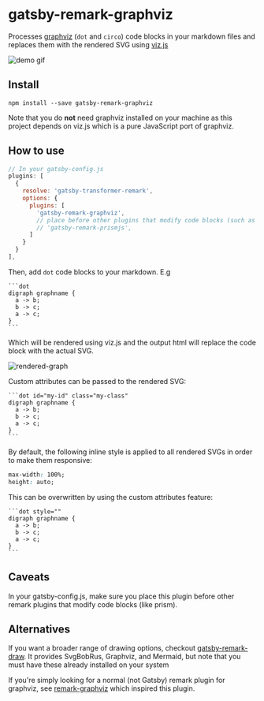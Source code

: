 # gatsby-remark-graphviz

Processes [graphviz](https://www.graphviz.org/) (`dot` and `circo`) code blocks in your markdown files and replaces them with the rendered SVG using [viz.js](https://github.com/mdaines/viz.js/)

![demo gif](/packages/gatsby-remark-graphviz/demo.gif)

## Install

`npm install --save gatsby-remark-graphviz`

Note that you do **not** need graphviz installed on your machine as this project depends on viz.js which is a pure JavaScript port of graphviz.

## How to use

```javascript
// In your gatsby-config.js
plugins: [
  {
    resolve: 'gatsby-transformer-remark',
    options: {
      plugins: [
        'gatsby-remark-graphviz',
        // place before other plugins that modify code blocks (such as prismjs)
        // 'gatsby-remark-prismjs',
      ]
    }
  }
],
```

Then, add `dot` code blocks to your markdown. E.g

    ```dot
    digraph graphname {
      a -> b;
      b -> c;
      a -> c;
    }
    ```

Which will be rendered using viz.js and the output html will replace the code block with the actual SVG.

![rendered-graph](/packages/gatsby-remark-graphviz/rendered-graph.svg)

Custom attributes can be passed to the rendered SVG:

    ```dot id="my-id" class="my-class"
    digraph graphname {
      a -> b;
      b -> c;
      a -> c;
    }
    ```

By default, the following inline style is applied to all rendered SVGs in order to make them responsive:

```css
max-width: 100%;
height: auto;
```

This can be overwritten by using the custom attributes feature:

    ```dot style=""
    digraph graphname {
      a -> b;
      b -> c;
      a -> c;
    }
    ```

## Caveats

In your gatsby-config.js, make sure you place this plugin before other remark plugins that modify code blocks (like prism).

## Alternatives

If you want a broader range of drawing options, checkout [gatsby-remark-draw](https://www.npmjs.com/package/gatsby-remark-draw). It provides SvgBobRus, Graphviz, and Mermaid, but note that you must have these already installed on your system

If you're simply looking for a normal (not Gatsby) remark plugin for graphviz, see [remark-graphviz](https://www.npmjs.com/package/remark-graphviz) which inspired this plugin.
